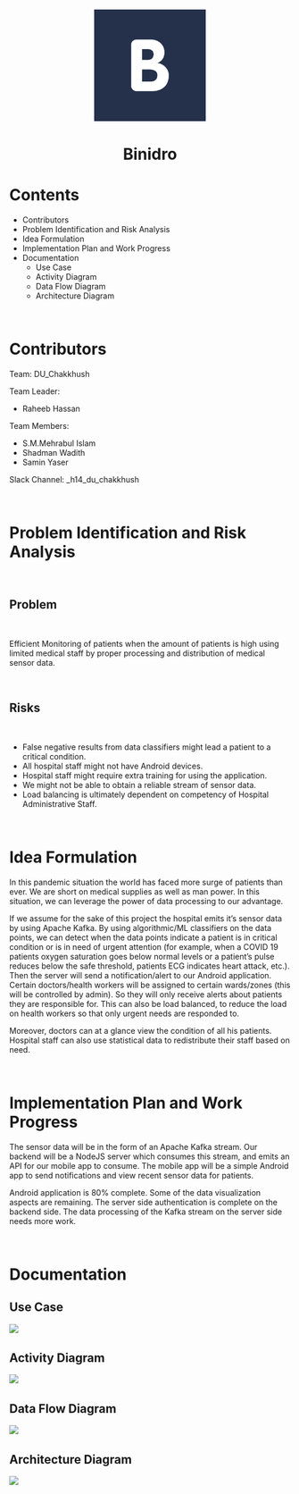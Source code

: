 <br/>
<p align="center">
    <img src="assets/logo.png" alt="Logo" width="200" height="auto">
</p>
<h1 align="center">Binidro</h1>

# Contents

- Contributors
- Problem Identification and Risk Analysis
- Idea Formulation
- Implementation Plan and Work Progress
- Documentation
    - Use Case
    - Activity Diagram
    - Data Flow Diagram
    - Architecture Diagram

<br/>

# Contributors

Team: DU_Chakkhush<br />

Team Leader: 
- Raheeb Hassan<br />

Team Members:<br />
- S.M.Mehrabul Islam<br />
- Shadman Wadith<br />
- Samin Yaser<br />

Slack Channel: _h14_du_chakkhush

<br/>

# Problem Identification and Risk Analysis

<br/>

## Problem

<br/>

Efficient Monitoring of patients when the amount of patients is high using limited medical staff by proper processing and distribution of medical sensor data. 

<br/>

## Risks

<br/>

- False negative results from data classifiers might lead a patient to a critical condition.
- All hospital staff might not have Android devices.
- Hospital staff might require extra training for using the application.
- We might not be able to obtain a reliable stream of sensor data.
- Load balancing is ultimately dependent on competency of Hospital Administrative Staff.

<br/>

# Idea Formulation

In this pandemic situation the world has faced more surge of patients than ever. We are short on medical supplies as well as man power. In this situation, we can leverage the power of data processing to our advantage.<br/>

If we assume for the sake of this project the hospital emits it’s sensor data by using Apache Kafka. By using algorithmic/ML classifiers on the data points, we can detect when the data points indicate a patient is in critical condition or is in need of urgent attention (for example, when a COVID 19 patients oxygen saturation goes below normal levels or a patient’s pulse reduces below the safe threshold, patients ECG indicates heart attack, etc.). Then the server will send a notification/alert to our Android application. Certain doctors/health workers will be assigned to certain wards/zones (this will be controlled by admin). So they will only receive alerts about patients they are responsible for. This can also be load balanced, to reduce the load on health workers so that only urgent needs are responded to.<br/>

Moreover, doctors can at a glance view the condition of all his patients. Hospital staff can also use statistical data to redistribute their staff based on need. 

<br/>

# Implementation Plan and Work Progress

The sensor data will be in the form of an Apache Kafka stream. Our backend will be a NodeJS server which consumes this stream, and emits an API for our mobile app to consume. The mobile app will be a simple Android app to send notifications and view recent sensor data for patients.

Android application is 80% complete. Some of the data visualization aspects are remaining. The server side authentication is complete on the backend side. The data processing of the Kafka stream on the server side needs more work.

<br/>

# Documentation

## Use Case

<img  src="assets/UseCase.jpg"/>

## Activity Diagram

<img  src="assets/ActivityDiagram.jpg"/>

## Data Flow Diagram

<img  src="assets/DataFlowDiagram.jpg"/>

## Architecture Diagram

<img  src="assets/ArchitectureDiagram.jpg"/>